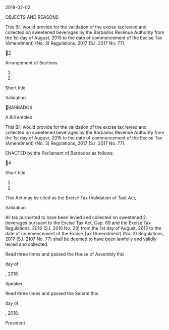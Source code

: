 2018-02-02

OBJECTS AND REASONS

This Bill would provide for the validation of the excise tax levied and collected
on sweetened beverages by the Barbados Revenue Authority from the 1st day of
August, 2015 to the date of commencement of the Excise Tax (Amendment) (No.
3) Regulations, 2017 (S.I. 2017 No. 77).

2

Arrangement of Sections

1.

2.

Short title

Validation

BARBADOS

A Bill entitled

This Bill would provide for the validation of the excise tax levied and collected
on sweetened beverages by the Barbados Revenue Authority from the 1st day of
August, 2015 to the date of commencement of the Excise Tax (Amendment) (No.
3) Regulations, 2017 (S.I. 2017 No. 77).

ENACTED by the Parliament of Barbados as follows:

4

Short title

1.
2018.

This  Act  may  be  cited  as  the  Excise  Tax  (Validation  of  Tax)  Act,

Validation

All  tax  purported  to  have  been  levied  and  collected  on  sweetened
2.
beverages pursuant to the Excise Tax Act, Cap. 69 and the Excise Tax Regulations,
2016  (S.I.  2016  No.  23)  from  the  1st  day  of  August,  2015  to  the  date  of
commencement  of  the  Excise  Tax  (Amendment)  (No.  3)  Regulations,  2017
(S.I. 2107 No. 77) shall be deemed to have been lawfully and validly levied and
collected.

Read three times and passed the House of Assembly this

day of

, 2018.

Speaker

Read three times and passed the Senate this

day of

, 2018.

President

